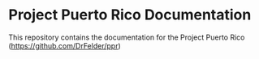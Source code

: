 Project Puerto Rico Documentation
=

This repository contains the documentation for the Project Puerto Rico (https://github.com/DrFelder/ppr)